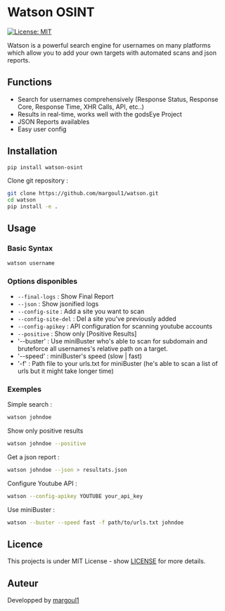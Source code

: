 # Watson OSINT

[![License: MIT](https://img.shields.io/badge/License-MIT-yellow.svg)](https://opensource.org/licenses/MIT)

Watson is a powerful search engine for usernames on many platforms which allow you to add your own targets with automated scans and json reports. 
## Functions

- Search for usernames comprehensively (Response Status, Response Core, Response Time, XHR Calls, API, etc..)
- Results in real-time, works well with the godsEye Project
- JSON Reports availables
- Easy user config

## Installation

```bash
pip install watson-osint
```

Clone git repository : 

```bash
git clone https://github.com/margoul1/watson.git
cd watson
pip install -e .
```

## Usage

### Basic Syntax

```bash
watson username
```

### Options disponibles

- `--final-logs` : Show Final Report
- `--json` : Show jsonified logs
- `--config-site` : Add a site you want to scan
- `--config-site-del` : Del a site you've previously added
- `--config-apikey` : API configuration for scanning youtube accounts
- `--positive` : Show only [Positive Results]
- '--buster' : Use miniBuster who's able to scan for subdomain and bruteforce all usernames's relative path on a target.
- '--speed' : miniBuster's speed (slow | fast)
- '-f' : Path file to your urls.txt for miniBuster (he's able to scan a list of urls but it might take longer time)
### Exemples

Simple search : 
```bash
watson johndoe
```

Show only positive results
```bash
watson johndoe --positive
```

Get a json report : 
```bash
watson johndoe --json > resultats.json
```

Configure Youtube API :
```bash
watson --config-apikey YOUTUBE your_api_key
```

Use miniBuster : 
```bash
watson --buster --speed fast -f path/to/urls.txt johndoe
```

## Licence

This projects is under MIT License - show [LICENSE](LICENSE) for more details.

## Auteur

Developped by [margoul1](https://github.com/margoul1)
